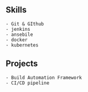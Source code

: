 ## Skills
    - Git & GIthub
    - jenkins
    - ansebile
    - docker
    - kubernetes

## Projects
    - Build Automation Framework
    - CI/CD pipeline

